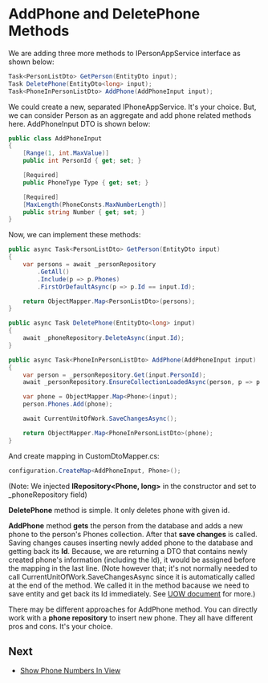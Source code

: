 # AddPhone and DeletePhone Methods

We are adding three more methods to IPersonAppService interface as shown
below:

```csharp
Task<PersonListDto> GetPerson(EntityDto input);
Task DeletePhone(EntityDto<long> input);
Task<PhoneInPersonListDto> AddPhone(AddPhoneInput input);
```

We could create a new, separated IPhoneAppService. It's your choice.
But, we can consider Person as an aggregate and add phone related
methods here. AddPhoneInput DTO is shown below:

```csharp
public class AddPhoneInput
{
    [Range(1, int.MaxValue)]
    public int PersonId { get; set; }

    [Required]
    public PhoneType Type { get; set; }

    [Required]
    [MaxLength(PhoneConsts.MaxNumberLength)]
    public string Number { get; set; }
}
```

Now, we can implement these methods:

```csharp
public async Task<PersonListDto> GetPerson(EntityDto input)
{
    var persons = await _personRepository
        .GetAll()
        .Include(p => p.Phones)
        .FirstOrDefaultAsync(p => p.Id == input.Id);

    return ObjectMapper.Map<PersonListDto>(persons);
}

public async Task DeletePhone(EntityDto<long> input)
{
    await _phoneRepository.DeleteAsync(input.Id);
}

public async Task<PhoneInPersonListDto> AddPhone(AddPhoneInput input)
{
    var person = _personRepository.Get(input.PersonId);
    await _personRepository.EnsureCollectionLoadedAsync(person, p => p.Phones);

    var phone = ObjectMapper.Map<Phone>(input);
    person.Phones.Add(phone);

    await CurrentUnitOfWork.SaveChangesAsync();

    return ObjectMapper.Map<PhoneInPersonListDto>(phone);
}
```

And create mapping in CustomDtoMapper.cs:

```csharp
configuration.CreateMap<AddPhoneInput, Phone>();
```

(Note: We injected **IRepository&lt;Phone, long&gt;** in the constructor
and set to \_phoneRepository field)

**DeletePhone** method is simple. It only deletes phone with given id.

**AddPhone** method **gets** the person from the database and adds a new phone
to the person's Phones collection. After that **save changes** is called. Saving changes
causes inserting newly added phone to the database and getting back its **Id**.
Because, we are returning a DTO that contains newly created phone's 
information (including the Id), it would be assigned before the mapping in the last line.
(Note however that;  it's not normally needed to call
CurrentUnitOfWork.SaveChangesAsync since it is automatically called at the end
of the method. We called it in the method bacause we need to save entity
and get back its Id immediately. See [UOW
document](https://aspnetboilerplate.com/Pages/Documents/Unit-Of-Work#DocAutoSaveChanges)
for more.)

There may be different approaches for AddPhone method. You can directly
work with a **phone repository** to insert new phone. They all have
different pros and cons. It's your choice.

## Next

* [Show Phone Numbers In View](Developing-Step-By-Step-Core-Show-Phone-Numbers-In-View)
